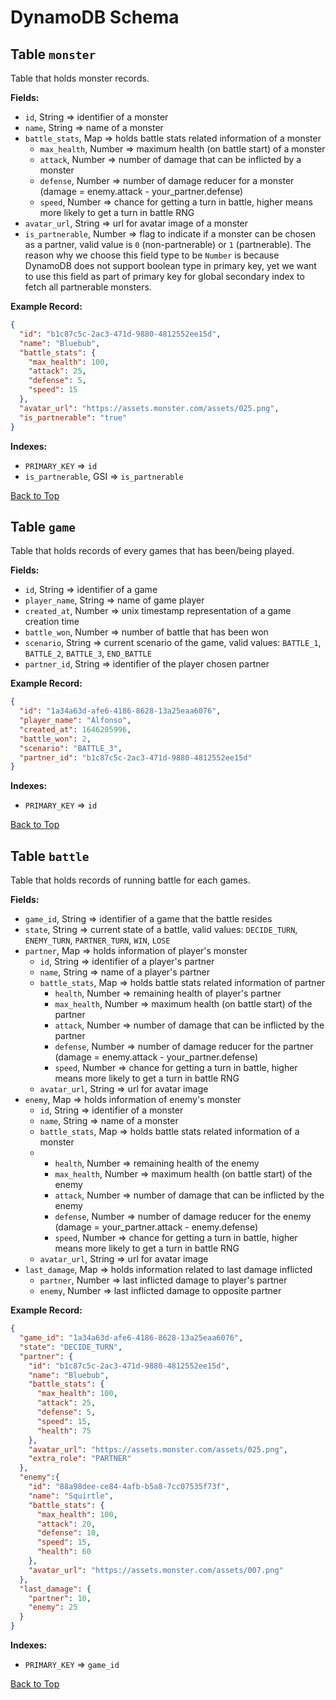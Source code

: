 # DynamoDB Schema

## Table `monster`

Table that holds monster records.

**Fields:**

- `id`, String => identifier of a monster
- `name`, String => name of a monster
- `battle_stats`, Map => holds battle stats related information of a monster
  - `max_health`, Number => maximum health (on battle start) of a monster
  - `attack`, Number => number of damage that can be inflicted by a monster
  - `defense`, Number => number of damage reducer for a monster (damage = enemy.attack - your_partner.defense)
  - `speed`, Number => chance for getting a turn in battle, higher means more likely to get a turn in battle RNG
- `avatar_url`, String => url for avatar image of a monster
- `is_partnerable`, Number => flag to indicate if a monster can be chosen as a partner, valid value is `0` (non-partnerable) or `1` (partnerable). The reason why we choose this field type to be `Number` is because DynamoDB does not support boolean type in primary key, yet we want to use this field as part of primary key for global secondary index to fetch all partnerable monsters.

**Example Record:**

```json
{
  "id": "b1c87c5c-2ac3-471d-9880-4812552ee15d",
  "name": "Bluebub",
  "battle_stats": {
    "max_health": 100,
    "attack": 25,
    "defense": 5,
    "speed": 15
  },
  "avatar_url": "https://assets.monster.com/assets/025.png",
  "is_partnerable": "true"
}
```

**Indexes:**

- `PRIMARY_KEY` => `id`
- `is_partnerable`, GSI => `is_partnerable`

[Back to Top](#dynamodb-schema)

## Table `game`

Table that holds records of every games that has been/being played.

**Fields:**

- `id`, String => identifier of a game
- `player_name`, String => name of game player
- `created_at`, Number => unix timestamp representation of a game creation time
- `battle_won`, Number => number of battle that has been won
- `scenario`, String => current scenario of the game, valid values: `BATTLE_1`, `BATTLE_2`, `BATTLE_3`, `END_BATTLE`
- `partner_id`, String => identifier of the player chosen partner

**Example Record:**

```json
{
  "id": "1a34a63d-afe6-4186-8628-13a25eaa6076",
  "player_name": "Alfonso",
  "created_at": 1646205996,
  "battle_won": 2,
  "scenario": "BATTLE_3",
  "partner_id": "b1c87c5c-2ac3-471d-9880-4812552ee15d"
}
```

**Indexes:**

- `PRIMARY_KEY` => `id`

[Back to Top](#dynamodb-schema)


## Table `battle`

Table that holds records of running battle for each games.

**Fields:**

- `game_id`, String => identifier of a game that the battle resides
- `state`, String => current state of a battle, valid values: `DECIDE_TURN`, `ENEMY_TURN`, `PARTNER_TURN`, `WIN`, `LOSE`
- `partner`, Map => holds information of player's monster
  - `id`, String => identifier of a player's partner
  - `name`, String => name of a player's partner
  - `battle_stats`, Map => holds battle stats related information of partner
    - `health`, Number => remaining health of player's partner
    - `max_health`, Number => maximum health (on battle start) of the partner
    - `attack`, Number => number of damage that can be inflicted by the partner
    - `defense`, Number => number of damage reducer for the partner (damage = enemy.attack - your_partner.defense)
    - `speed`, Number => chance for getting a turn in battle, higher means more likely to get a turn in battle RNG
  - `avatar_url`, String => url for avatar image
- `enemy`, Map => holds information of enemy's monster
  - `id`, String => identifier of a monster
  - `name`, String => name of a monster
  - `battle_stats`, Map => holds battle stats related information of a monster
  - - `health`, Number => remaining health of the enemy
    - `max_health`, Number => maximum health (on battle start) of the enemy
    - `attack`, Number => number of damage that can be inflicted by the enemy
    - `defense`, Number => number of damage reducer for the enemy (damage = your_partner.attack - enemy.defense)
    - `speed`, Number => chance for getting a turn in battle, higher means more likely to get a turn in battle RNG
  - `avatar_url`, String => url for avatar image
- `last_damage`, Map => holds information related to last damage inflicted
  - `partner`, Number => last inflicted damage to player's partner
  - `enemy`, Number => last inflicted damage to opposite partner

**Example Record:**

```json
{
  "game_id": "1a34a63d-afe6-4186-8628-13a25eaa6076",
  "state": "DECIDE_TURN",
  "partner": {
    "id": "b1c87c5c-2ac3-471d-9880-4812552ee15d",
    "name": "Bluebub",
    "battle_stats": {
      "max_health": 100,
      "attack": 25,
      "defense": 5,
      "speed": 15,
      "health": 75
    },
    "avatar_url": "https://assets.monster.com/assets/025.png",
    "extra_role": "PARTNER"
  },
  "enemy":{
    "id": "88a98dee-ce84-4afb-b5a8-7cc07535f73f",
    "name": "Squirtle",
    "battle_stats": {
      "max_health": 100,
      "attack": 20,
      "defense": 10,
      "speed": 15,
      "health": 60
    },
    "avatar_url": "https://assets.monster.com/assets/007.png"
  },
  "last_damage": {
    "partner": 10,
    "enemy": 25
  }
}
```

**Indexes:**

- `PRIMARY_KEY` => `game_id`


[Back to Top](#dynamodb-schema)
